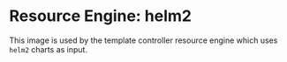 # Resource Engine: helm2

This image is used by the template controller resource engine which uses
`helm2` charts as input.
